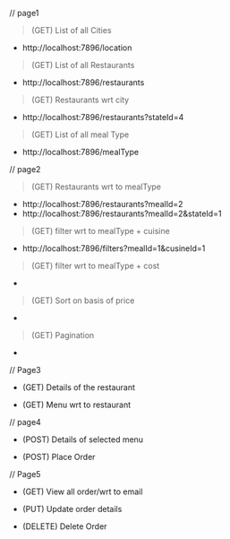 // page1
> (GET) List of all Cities
* http://localhost:7896/location

> (GET) List of all Restaurants
* http://localhost:7896/restaurants

> (GET) Restaurants wrt city
* http://localhost:7896/restaurants?stateId=4

> (GET) List of all meal Type
* http://localhost:7896/mealType


// page2
> (GET) Restaurants wrt to mealType
* http://localhost:7896/restaurants?mealId=2
* http://localhost:7896/restaurants?mealId=2&stateId=1

> (GET) filter wrt to mealType + cuisine
* http://localhost:7896/filters?mealId=1&cusineId=1


> (GET) filter wrt to mealType + cost
* 

> (GET) Sort on basis of price
* 

> (GET) Pagination
* 


// Page3
* (GET) Details of the restaurant
> 

* (GET) Menu wrt to restaurant
> 

// page4
* (POST) Details of selected menu
> 

* (POST) Place Order
> 

// Page5
* (GET) View all order/wrt to email
> 


* (PUT) Update order details
>  

* (DELETE) Delete Order
> 